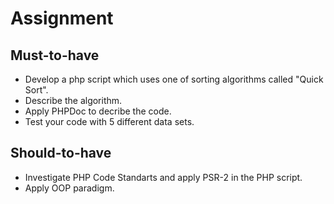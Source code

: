 # Assignment

## Must-to-have

- Develop a php script which uses one of sorting algorithms called "Quick Sort".
- Describe the algorithm.
- Apply PHPDoc to decribe the code.
- Test your code with 5 different data sets.

## Should-to-have

- Investigate PHP Code Standarts and apply PSR-2 in the PHP script.
- Apply OOP paradigm.
